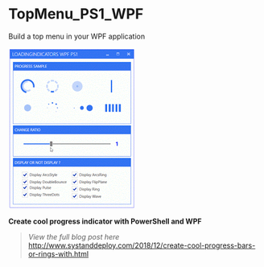 # TopMenu_PS1_WPF
Build a top menu in your WPF application

![alt text](https://github.com/damienvanrobaeys/Loadingindicators_PS1_WPF/blob/master/gif/loadingindicator_preview.gif)

**Create cool progress indicator with PowerShell and WPF**

> *View the full blog post here*
http://www.systanddeploy.com/2018/12/create-cool-progress-bars-or-rings-with.html


